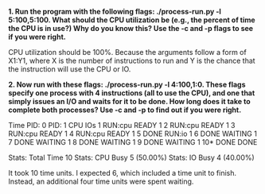 **1. Run the program with the following flags: ./process-run.py
-l 5:100,5:100. What should the CPU utilization be (e.g., the
percent of time the CPU is in use?) Why do you know this? Use the
-c and -p flags to see if you were right.**

CPU utilization should be 100%. Because the arguments follow a form of X1:Y1,
where X is the number of instructions to run and Y is the chance that the instruction
will use the CPU or IO.

**2. Now run with these flags: ./process-run.py -l 4:100,1:0.
These flags specify one process with 4 instructions (all to use the
CPU), and one that simply issues an I/O and waits for it to be done.
How long does it take to complete both processes? Use -c and -p
to find out if you were right.**

Time     PID: 0     PID: 1        CPU        IOs
  1     RUN:cpu      READY          1
  2     RUN:cpu      READY          1
  3     RUN:cpu      READY          1
  4     RUN:cpu      READY          1
  5        DONE     RUN:io          1
  6        DONE    WAITING                     1
  7        DONE    WAITING                     1
  8        DONE    WAITING                     1
  9        DONE    WAITING                     1
 10*       DONE       DONE

Stats: Total Time 10
Stats: CPU Busy 5 (50.00%)
Stats: IO Busy  4 (40.00%)

It took 10 time units. I expected 6, which included a time unit to finish. Instead,
an additional four time units were spent waiting.
